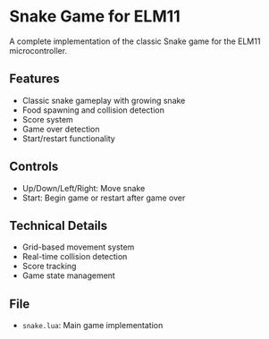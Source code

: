 # Snake Game for ELM11

A complete implementation of the classic Snake game for the ELM11 microcontroller.

## Features
- Classic snake gameplay with growing snake
- Food spawning and collision detection
- Score system
- Game over detection
- Start/restart functionality

## Controls
- Up/Down/Left/Right: Move snake
- Start: Begin game or restart after game over

## Technical Details
- Grid-based movement system
- Real-time collision detection
- Score tracking
- Game state management

## File
- `snake.lua`: Main game implementation